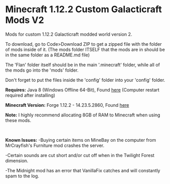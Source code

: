 # Minecraft 1.12.2 Custom Galacticraft Mods V2

Mods for custom 1.12.2 Galacticraft modded world version 2.

To download, go to Code>Download ZIP to get a zipped file with the folder of mods inside of it. (The mods folder ITSELF that the mods are in should be in the same folder as a README.md file)

The 'Flan' folder itself should be in the main '.minecraft' folder, while all of the mods go into the 'mods' folder.

Don't forget to put the files inside the 'config' folder into your 'config' folder.

**Requires:** Java 8 (Windows Offline 64-Bit), Found [here](https://www.java.com/en/download/manual.jsp) (Computer restart required after installing)

**Minecraft Version:** Forge 1.12.2 - 14.23.5.2860, Found [here](https://files.minecraftforge.net/net/minecraftforge/forge/index_1.12.2.html)

**Note:** I highly recommend allocating 8GB of RAM to Minecraft when using these mods.

<br>

**Known Issues:**
-Buying certain items on MineBay on the computer from MrCrayfish's Furniture mod crashes the server.

-Certain sounds are cut short and/or cut off when in the Twilight Forest dimension.

-The Midnight mod has an error that VanillaFix catches and will constantly spam to the log.
